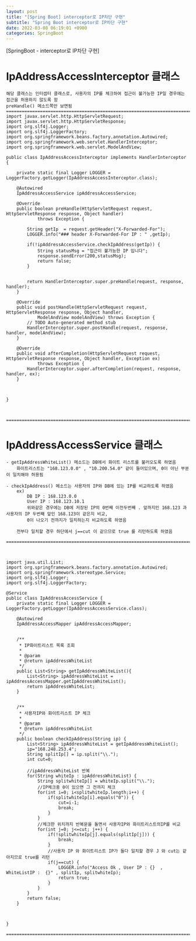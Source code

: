 ```yaml
---  
layout: post  
title: "[Spring Boot] interceptor로 IP차단 구현"  
subtitle: "Spring Boot interceptor로 IP차단 구현"  
date: 2022-03-08 06:19:01 +0900  
categories: SpringBoot  
---  
```

[SpringBoot - interceptor로 IP차단 구현]	  
	  
  
  
# IpAddressAccessInterceptor 클래스  
	해당 클래스는 인터셉터 클래스로, 사용자의 IP를 체크하여 접근이 불가능한 IP일 경우에는 접근을 허용하지 않도록 함  
	preHandle() 메소드쪽만 보면됨  
	==================================================================================================================================================  
	import javax.servlet.http.HttpServletRequest;  
	import javax.servlet.http.HttpServletResponse;  
	import org.slf4j.Logger;  
	import org.slf4j.LoggerFactory;  
	import org.springframework.beans.factory.annotation.Autowired;  
	import org.springframework.web.servlet.HandlerInterceptor;  
	import org.springframework.web.servlet.ModelAndView;  
	  
	public class IpAddressAccessInterceptor implements HandlerInterceptor  {  
  
		private static final Logger LOGGER = LoggerFactory.getLogger(IpAddressAccessInterceptor.class);  
		  
		@Autowired  
		IpAddressAccessService ipAddressAccessService;  
  
		@Override  
		public boolean preHandle(HttpServletRequest request, HttpServletResponse response, Object handler)  
				throws Exception {  
			  
			String getIp  = request.getHeader("X-Forwarded-For");  
			LOGGER.info("### header X-Forwarded-For IP : " ,getIp);  
			  
			if(!ipAddressAccessService.checkIpAddress(getIp)) {  
				String statusMsg = "접근이 불가능한 IP 입니다";  
				response.sendError(200,statusMsg);  
				return false;  
			}  
			  
			  
			return HandlerInterceptor.super.preHandle(request, response, handler);  
		}  
  
		@Override  
		public void postHandle(HttpServletRequest request, HttpServletResponse response, Object handler,  
				ModelAndView modelAndView) throws Exception {  
			// TODO Auto-generated method stub  
			HandlerInterceptor.super.postHandle(request, response, handler, modelAndView);  
		}  
  
		@Override  
		public void afterCompletion(HttpServletRequest request, HttpServletResponse response, Object handler, Exception ex)  
				throws Exception {  
			HandlerInterceptor.super.afterCompletion(request, response, handler, ex);  
		}  
		  
  
		  
	}	  
	  
	  
	  
	==================================================================================================================================================  
	  
	  
	  
# IpAddressAccessService 클래스  
		  
	- getIpAddressWhiteList() 메소드는 DB에서 화이트 리스트를 불러오도록 하였음  
		화이트리스트는 "168.123.0.0" , "10.200.54.0" 같이 들어있으며, 0이 아닌 부분이 일치해야 허용됨  
	  
	- checkIpAddress() 메소드는 사용자의 IP와 DB에 있는 IP를 비교하도록 하였음  
		ex)   
			DB IP : 168.123.0.0  
			User IP : 168.123.10.1  
			위와같은 경우에는 DB에 저장된 IP의 0번째 이전두번째 . 앞까지인 168.123 과 사용자의 IP 두번째 앞인 168.123이 같은지 비교,  
			0이 나오기 전까지가 일치하는지 비교하도록 하였음  
			  
		전부다 일치할 경우 하단에서 j==cut 이 같으므로 true 를 리턴하도록 하였음	  
	  
	==================================================================================================================================================	  
  
  
  
	import java.util.List;  
	import org.springframework.beans.factory.annotation.Autowired;  
	import org.springframework.stereotype.Service;  
	import org.slf4j.Logger;  
	import org.slf4j.LoggerFactory;  
  
	@Service  
	public class IpAddressAccessService {  
		private static final Logger LOGGER = LoggerFactory.getLogger(IpAddressAccessService.class);  
  
		@Autowired  
		IpAddressAccessMapper ipAddressAccessMapper;  
		  
		  
		/**  
		 * IP화이트리스트 목록 조회  
		 *   
		 * @param  
		 * @return ipAddressWhiteList  
		 */  
		public List<String> getIpAddressWhiteList(){  
			List<String> ipAddressWhiteList =  ipAddressAccessMapper.getIpAddressWhiteList();  
			return ipAddressWhiteList;  
		}  
		  
		  
		/**  
		 * 사용자IP와 화이트리스트 IP 체크  
		 *   
		 * @param  
		 * @return ipAddressWhiteList  
		 */  
		public boolean checkIpAddress(String ip) {  
			List<String> ipAddressWhiteList = getIpAddressWhiteList();  
			ip="168.248.253.4";  
			String splitIp[] = ip.split("\\.");   
			int cut=0;  
  
			//ipAddressWhiteList 반복  
			for(String whiteIp : ipAddressWhiteList) {  
				String splitwhiteIp[] = whiteIp.split("\\.");  
				//IP체크중 0이 있으면 그 전까지 체크  
				for(int i=0; i<splitwhiteIp.length;i++) {  
					if(splitwhiteIp[i].equals("0")) {  
						cut=i-1;  
						break;  
					}  
				}  
				//체크한 위치까지 반복문을 돌면서 사용자IP와 화이트리스트의IP를 비교  
				for(int j=0; j<=cut; j++) {  
					if(!splitwhiteIp[j].equals(splitIp[j])) {  
						break;  
					}  
					//사용자 IP 와 화이트리스트 IP가 둘다 일치할 경우 J 와 cut는 같아지므로 true를 리턴  
					if(j==cut) {  
						LOGGER.info("Access Ok , User IP : {}  , WhiteListIP :  {}" , splitIp, splitwhiteIp);  
						return true;  
					}  
				}  
			}  
			return false;  
		}  
		  
		  
  
	}  
	  
	==================================================================================================================================================	  
